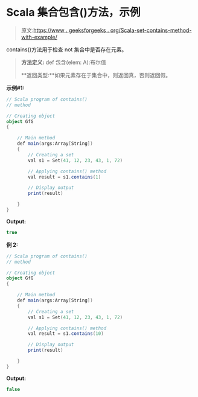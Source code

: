 # Scala 集合包含()方法，示例

> 原文:[https://www . geeksforgeeks . org/Scala-set-contains-method-with-example/](https://www.geeksforgeeks.org/scala-set-contains-method-with-example/)

contains()方法用于检查 not 集合中是否存在元素。

> **方法定义:** def 包含(elem: A):布尔值
> 
> **返回类型:**如果元素存在于集合中，则返回真，否则返回假。

**示例#1:**

```scala
// Scala program of contains() 
// method 

// Creating object 
object GfG 
{ 

    // Main method 
    def main(args:Array[String]) 
    { 
        // Creating a set 
        val s1 = Set(41, 12, 23, 43, 1, 72) 

        // Applying contains() method 
        val result = s1.contains(1)

        // Display output
        print(result)   

    } 
} 
```

**Output:**

```scala
true

```

**例 2:**

```scala
// Scala program of contains() 
// method 

// Creating object 
object GfG 
{ 

    // Main method 
    def main(args:Array[String]) 
    { 
        // Creating a set 
        val s1 = Set(41, 12, 23, 43, 1, 72) 

        // Applying contains() method 
        val result = s1.contains(10)

        // Display output
        print(result)   

    } 
} 
```

**Output:**

```scala
false

```